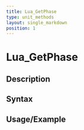 ```yaml
---
title: Lua_GetPhase
type: unit_methods
layout: single_markdown
position: 1
---
```


# Lua_GetPhase

## Description

## Syntax

## Usage/Example


